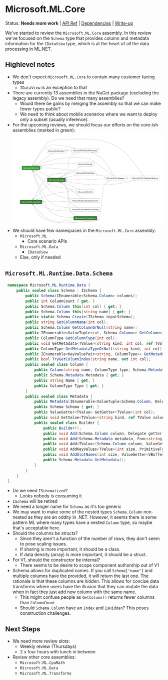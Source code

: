 # Microsoft.ML.Core

Status: **Needs more work** | 
[API Ref](Microsoft.ML.Core.md) |
[Dependencies](Microsoft.ML_Dependencies.png) |
[Write-up](https://github.com/TomFinley/machinelearning/blob/a4511133d3c0b5bc993af22f09607945e7fdf063/docs/code/Catalog-Core.md)

We've started to review the `Microsoft.ML.Core` assembly. In this review we've
focused on the `Schema` type that provides column and metadata information for
the `IDataView` type, which is at the heart of all the data processing in
ML.NET.

## Highlevel notes

* We don't expect `Microsoft.ML.Core` to contain many customer facing types
    - `IDataView` is an exception to that
* There are currently 13 assemblies in the NuGet package (excluding the legacy
  assembly). Do we need that many assemblies?
    - Would there be gains by merging the assembly so that we can make fewer
      types public?
    - We need to think about mobile scenarios where we want to deploy only a
      subset (usually inference).
* For the upcoming reviews, we should focus our efforts on the core-ish
  assemblies (marked in green): ![](Microsoft.ML_Dependencies.png)
* We should have few namespaces in the `Microsoft.ML.Core` assembly:
    - `Microsoft.ML`
        + Core scenario APIs
    - `Microsoft.ML.Data`
        + `IDataView`
    - Else, only if needed

## `Microsoft.ML.Runtime.Data.Schema`

```C#
 namespace Microsoft.ML.Runtime.Data {
     public sealed class Schema : ISchema {
         public Schema(IEnumerable<Schema.Column> columns);
         public int ColumnCount { get; }
         public Schema.Column this[int col] { get; }
         public Schema.Column this[string name] { get; }
         public static Schema Create(ISchema inputSchema);
         public string GetColumnName(int col);
         public Schema.Column GetColumnOrNull(string name);
         public IEnumerable<ValueTuple<int, Schema.Column>> GetColumns();
         public ColumnType GetColumnType(int col);
         public void GetMetadata<TValue>(string kind, int col, ref TValue value);
         public ColumnType GetMetadataTypeOrNull(string kind, int col);
         public IEnumerable<KeyValuePair<string, ColumnType>> GetMetadataTypes(int col);
         public bool TryGetColumnIndex(string name, out int col);
         public sealed class Column {
             public Column(string name, ColumnType type, Schema.Metadata metadata);
             public Schema.Metadata Metadata { get; }
             public string Name { get; }
             public ColumnType Type { get; }
         }
         public sealed class Metadata {
             public Metadata(IEnumerable<ValueTuple<Schema.Column, Delegate>> values);
             public Schema Schema { get; }
             public ValueGetter<TValue> GetGetter<TValue>(int col);
             public void GetValue<TValue>(string kind, ref TValue value);
             public sealed class Builder {
                 public Builder();
                 public void Add(Schema.Column column, Delegate getter);
                 public void Add(Schema.Metadata metadata, Func<string, bool> selector);
                 public void Add<TValue>(Schema.Column column, ValueGetter<TValue> getter);
                 public void AddKeyValues<TValue>(int size, PrimitiveType valueType, ValueGetter<VBuffer<TValue>> getter);
                 public void AddSlotNames(int size, ValueGetter<VBuffer<ReadOnlyMemory<char>>> getter);
                 public Schema.Metadata GetMetadata();
             }
         }
     }
 }
```

* Do we need `ISchematized`?
    - Looks nobody is consuming it
* `ISchema` will be retired
* We need a longer name for `Schema` as it's too generic
* We may want to make some of the nested types `Schema.Column` non-nested as
  they are an oddity in .NET. However, it seems there is some pattern ML where
  many types have a nested `Column` type, so maybe that's acceptable here.
* Should the columns be structs?
    - Since they aren't a function of the number of rows, they don't seem to pose
      scaling issues.
    - If sharing is more important, it should be a class.
    - If data density (array) is more important, it should be a struct.
* For V1, should the constructor be internal?
    - There seems to be desire to scope component authorship out of V1
* Schema allows for duplicated names. If you call `Schema["name"]` and multiple
  columns have the provided, it will return the last one. The rationale is that
  these columns are *hidden*. This allows for concise data transforms where
  users have the illusion that they can mutate the data when in fact they just
  add new column with the same name.
    - This might confuse people as `GetColums()` returns fewer columns than
      `ColumnCount`
    - Should `Schema.Column` have an `Index` and `IsHidden`? This poses
      construction challenges.

## Next Steps

* We need more review slots:
    - Weekly review (Thursdays)
    - 2 x four hours with lunch in between
* Review other core assemblies:
    - `Microsoft.ML.CpuMath`
    - `Microsoft.ML.Data`
    - `Microsoft.ML.Transforms`